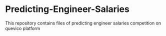 # Predicting-Engineer-Salaries
This repository contains files of predicting engineer salaries competition on quevico platform
